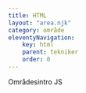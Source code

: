 ```yaml
---
title: HTML
layout: "area.njk"
category: område
eleventyNavigation:
    key: html
    parent: tekniker
    order: 0
---
```


Områdesintro JS